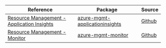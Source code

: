 | Reference | Package | Source |
|---|---|---|
|[Resource Management - Application Insights](mgmt-applicationinsights-readme.md)|[azure-mgmt-applicationinsights](https://pypi.org/project/azure-mgmt-applicationinsights)|[Github](https://github.com/Azure/azure-sdk-for-python/blob/main/sdk/applicationinsights/azure-mgmt-applicationinsights)|
|[Resource Management - Monitor](mgmt-monitor-readme.md)|[azure-mgmt-monitor](https://pypi.org/project/azure-mgmt-monitor)|[Github](https://github.com/Azure/azure-sdk-for-python/blob/main/sdk/monitor/azure-mgmt-monitor)|

